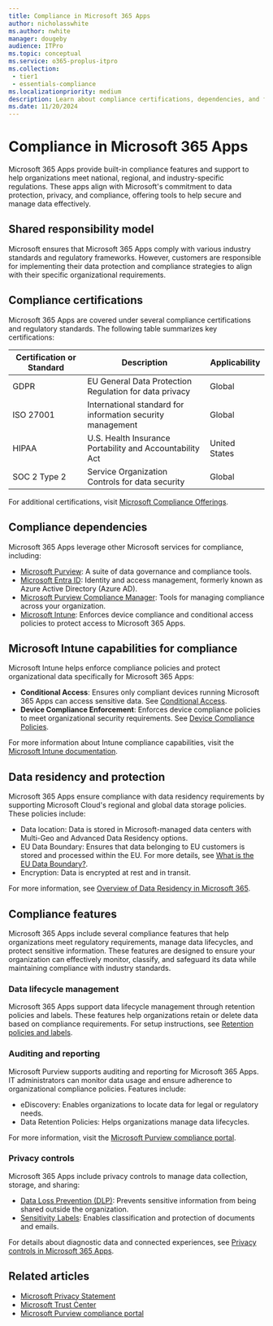 ```yaml
---
title: Compliance in Microsoft 365 Apps
author: nicholasswhite
ms.author: nwhite
manager: dougeby
audience: ITPro
ms.topic: conceptual
ms.service: o365-proplus-itpro
ms.collection: 
 - tier1
 - essentials-compliance
ms.localizationpriority: medium
description: Learn about compliance certifications, dependencies, and features in Microsoft 365 Apps supporting data protection and regulatory requirements.
ms.date: 11/20/2024
---
```


# Compliance in Microsoft 365 Apps

Microsoft 365 Apps provide built-in compliance features and support to help organizations meet national, regional, and industry-specific regulations. These apps align with Microsoft's commitment to data protection, privacy, and compliance, offering tools to help secure and manage data effectively.

## Shared responsibility model

Microsoft ensures that Microsoft 365 Apps comply with various industry standards and regulatory frameworks. However, customers are responsible for implementing their data protection and compliance strategies to align with their specific organizational requirements.

## Compliance certifications

Microsoft 365 Apps are covered under several compliance certifications and regulatory standards. The following table summarizes key certifications:

| Certification or Standard | Description | Applicability |
|---------------------------|-------------|---------------|
| GDPR                      | EU General Data Protection Regulation for data privacy | Global |
| ISO 27001                 | International standard for information security management | Global |
| HIPAA                     | U.S. Health Insurance Portability and Accountability Act | United States |
| SOC 2 Type 2              | Service Organization Controls for data security | Global |

For additional certifications, visit [Microsoft Compliance Offerings](/compliance/regulatory/offering-home).

## Compliance dependencies

Microsoft 365 Apps leverage other Microsoft services for compliance, including:

- [Microsoft Purview](/purview/purview): A suite of data governance and compliance tools.
- [Microsoft Entra ID](/entra/fundamentals/whatis): Identity and access management, formerly known as Azure Active Directory (Azure AD).
- [Microsoft Purview Compliance Manager](/purview/compliance-manager): Tools for managing compliance across your organization.
- [Microsoft Intune](/mem): Enforces device compliance and conditional access policies to protect access to Microsoft 365 Apps.

## Microsoft Intune capabilities for compliance

Microsoft Intune helps enforce compliance policies and protect organizational data specifically for Microsoft 365 Apps:

- **Conditional Access**: Ensures only compliant devices running Microsoft 365 Apps can access sensitive data. See [Conditional Access](/mem/intune/protect/conditional-access).
- **Device Compliance Enforcement**: Enforces device compliance policies to meet organizational security requirements. See [Device Compliance Policies](/mem/intune/protect/device-compliance-get-started).

For more information about Intune compliance capabilities, visit the [Microsoft Intune documentation](/mem).

## Data residency and protection

Microsoft 365 Apps ensure compliance with data residency requirements by supporting Microsoft Cloud's regional and global data storage policies. These policies include:

- Data location: Data is stored in Microsoft-managed data centers with Multi-Geo and Advanced Data Residency options.
- EU Data Boundary: Ensures that data belonging to EU customers is stored and processed within the EU. For more details, see [What is the EU Data Boundary?](/privacy/eudb/eu-data-boundary-learn).
- Encryption: Data is encrypted at rest and in transit.

For more information, see [Overview of Data Residency in Microsoft 365](/microsoft-365/enterprise/m365-dr-overview#overview-of-data-residency).

## Compliance features

Microsoft 365 Apps include several compliance features that help organizations meet regulatory requirements, manage data lifecycles, and protect sensitive information. These features are designed to ensure your organization can effectively monitor, classify, and safeguard its data while maintaining compliance with industry standards.

### Data lifecycle management

Microsoft 365 Apps support data lifecycle management through retention policies and labels. These features help organizations retain or delete data based on compliance requirements. For setup instructions, see [Retention policies and labels](/microsoft-365/compliance/retention).

### Auditing and reporting

Microsoft Purview supports auditing and reporting for Microsoft 365 Apps. IT administrators can monitor data usage and ensure adherence to organizational compliance policies. Features include:

- eDiscovery: Enables organizations to locate data for legal or regulatory needs.
- Data Retention Policies: Helps organizations manage data lifecycles.

For more information, visit the [Microsoft Purview compliance portal](/compliance).

### Privacy controls

Microsoft 365 Apps include privacy controls to manage data collection, storage, and sharing:

- [Data Loss Prevention (DLP)](/purview/dlp-learn-about-dlp): Prevents sensitive information from being shared outside the organization.
- [Sensitivity Labels](/purview/sensitivity-labels): Enables classification and protection of documents and emails.

For details about diagnostic data and connected experiences, see [Privacy controls in Microsoft 365 Apps](/deployoffice/privacy/overview-privacy-controls).

## Related articles

- [Microsoft Privacy Statement](https://privacy.microsoft.com/privacystatement)
- [Microsoft Trust Center](https://www.microsoft.com/trust-center)
- [Microsoft Purview compliance portal](https://compliance.microsoft.com/)
